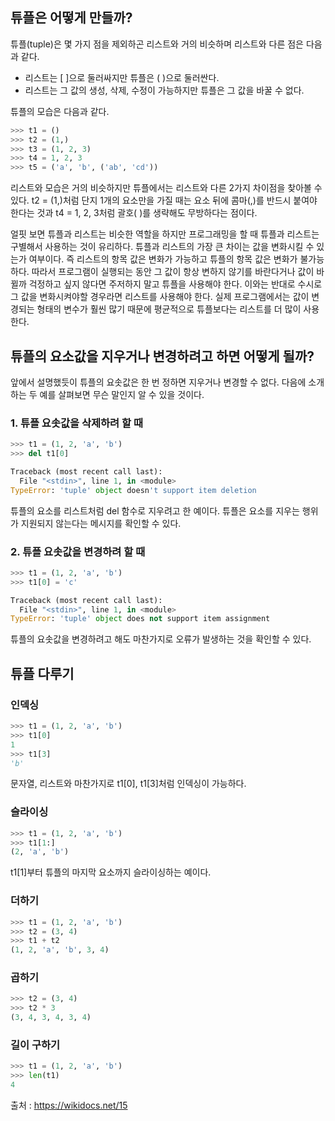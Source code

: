 ## 튜플은 어떻게 만들까?
튜플(tuple)은 몇 가지 점을 제외하곤 리스트와 거의 비슷하며 리스트와 다른 점은 다음과 같다.

* 리스트는 [ ]으로 둘러싸지만 튜플은 ( )으로 둘러싼다.
* 리스트는 그 값의 생성, 삭제, 수정이 가능하지만 튜플은 그 값을 바꿀 수 없다.

튜플의 모습은 다음과 같다.
```py
>>> t1 = ()
>>> t2 = (1,)
>>> t3 = (1, 2, 3)
>>> t4 = 1, 2, 3
>>> t5 = ('a', 'b', ('ab', 'cd'))
```

리스트와 모습은 거의 비슷하지만 튜플에서는 리스트와 다른 2가지 차이점을 찾아볼 수 있다. t2 = (1,)처럼 단지 1개의 요소만을 가질 때는 요소 뒤에 콤마(,)를 반드시 붙여야 한다는 것과 t4 = 1, 2, 3처럼 괄호( )를 생략해도 무방하다는 점이다.

얼핏 보면 튜플과 리스트는 비슷한 역할을 하지만 프로그래밍을 할 때 튜플과 리스트는 구별해서 사용하는 것이 유리하다. 튜플과 리스트의 가장 큰 차이는 값을 변화시킬 수 있는가 여부이다. 즉 리스트의 항목 값은 변화가 가능하고 튜플의 항목 값은 변화가 불가능하다. 따라서 프로그램이 실행되는 동안 그 값이 항상 변하지 않기를 바란다거나 값이 바뀔까 걱정하고 싶지 않다면 주저하지 말고 튜플을 사용해야 한다. 이와는 반대로 수시로 그 값을 변화시켜야할 경우라면 리스트를 사용해야 한다. 실제 프로그램에서는 값이 변경되는 형태의 변수가 훨씬 많기 때문에 평균적으로 튜플보다는 리스트를 더 많이 사용한다.

## 튜플의 요소값을 지우거나 변경하려고 하면 어떻게 될까?
앞에서 설명했듯이 튜플의 요솟값은 한 번 정하면 지우거나 변경할 수 없다. 다음에 소개하는 두 예를 살펴보면 무슨 말인지 알 수 있을 것이다.

### 1. 튜플 요솟값을 삭제하려 할 때
```py
>>> t1 = (1, 2, 'a', 'b')
>>> del t1[0]
```
```py
Traceback (most recent call last):
  File "<stdin>", line 1, in <module>
TypeError: 'tuple' object doesn't support item deletion
```
튜플의 요소를 리스트처럼 del 함수로 지우려고 한 예이다. 튜플은 요소를 지우는 행위가 지원되지 않는다는 메시지를 확인할 수 있다.

### 2. 튜플 요솟값을 변경하려 할 때
```py
>>> t1 = (1, 2, 'a', 'b')
>>> t1[0] = 'c'
```
```py
Traceback (most recent call last):
  File "<stdin>", line 1, in <module>
TypeError: 'tuple' object does not support item assignment
```
튜플의 요솟값을 변경하려고 해도 마찬가지로 오류가 발생하는 것을 확인할 수 있다.

## 튜플 다루기

### 인덱싱
```py
>>> t1 = (1, 2, 'a', 'b')
>>> t1[0]
1
>>> t1[3]
'b'
```
문자열, 리스트와 마찬가지로 t1[0], t1[3]처럼 인덱싱이 가능하다.

### 슬라이싱
```py
>>> t1 = (1, 2, 'a', 'b')
>>> t1[1:]
(2, 'a', 'b')
```
t1[1]부터 튜플의 마지막 요소까지 슬라이싱하는 예이다.

### 더하기
```py
>>> t1 = (1, 2, 'a', 'b')
>>> t2 = (3, 4)
>>> t1 + t2
(1, 2, 'a', 'b', 3, 4)
```
### 곱하기
```py
>>> t2 = (3, 4)
>>> t2 * 3
(3, 4, 3, 4, 3, 4)
```

### 길이 구하기
```py
>>> t1 = (1, 2, 'a', 'b')
>>> len(t1)
4
```

출처 : https://wikidocs.net/15
